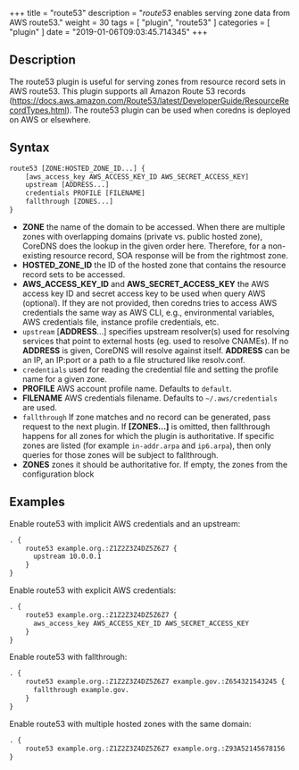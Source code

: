 +++
title = "route53"
description = "*route53* enables serving zone data from AWS route53."
weight = 30
tags = [ "plugin", "route53" ]
categories = [ "plugin" ]
date = "2019-01-06T09:03:45.714345"
+++

## Description

The route53 plugin is useful for serving zones from resource record sets in AWS route53. This plugin
supports all Amazon Route 53 records (https://docs.aws.amazon.com/Route53/latest/DeveloperGuide/ResourceRecordTypes.html).
The route53 plugin can be used when coredns is deployed on AWS or elsewhere.

## Syntax

~~~ txt
route53 [ZONE:HOSTED_ZONE_ID...] {
    [aws_access_key AWS_ACCESS_KEY_ID AWS_SECRET_ACCESS_KEY]
    upstream [ADDRESS...]
    credentials PROFILE [FILENAME]
    fallthrough [ZONES...]
}
~~~

* **ZONE** the name of the domain to be accessed. When there are multiple zones with overlapping domains
  (private vs. public hosted zone), CoreDNS does the lookup in the given order here. Therefore, for a
  non-existing resource record, SOA response will be from the rightmost zone.
* **HOSTED_ZONE_ID** the ID of the hosted zone that contains the resource record sets to be accessed.
* **AWS_ACCESS_KEY_ID** and **AWS_SECRET_ACCESS_KEY** the AWS access key ID and secret access key
   to be used when query AWS (optional).  If they are not provided, then coredns tries to access
   AWS credentials the same way as AWS CLI, e.g., environmental variables, AWS credentials file,
   instance profile credentials, etc.
* `upstream` [**ADDRESS**...] specifies upstream resolver(s) used for resolving services that point
   to external hosts (eg. used to resolve CNAMEs). If no **ADDRESS** is given, CoreDNS will resolve
   against itself. **ADDRESS** can be an IP, an IP:port or a path to a file structured like
   resolv.conf.
* `credentials` used for reading the credential file and setting the profile name for a given zone.
* **PROFILE** AWS account profile name. Defaults to `default`.
* **FILENAME** AWS credentials filename. Defaults to `~/.aws/credentials`
   are used.
* `fallthrough` If zone matches and no record can be generated, pass request to the next plugin.
  If **[ZONES...]** is omitted, then fallthrough happens for all zones for which the plugin
  is authoritative. If specific zones are listed (for example `in-addr.arpa` and `ip6.arpa`), then only
  queries for those zones will be subject to fallthrough.
* **ZONES** zones it should be authoritative for. If empty, the zones from the configuration block

## Examples

Enable route53 with implicit AWS credentials and an upstream:

~~~ txt
. {
	route53 example.org.:Z1Z2Z3Z4DZ5Z6Z7 {
	  upstream 10.0.0.1
	}
}
~~~

Enable route53 with explicit AWS credentials:

~~~ txt
. {
    route53 example.org.:Z1Z2Z3Z4DZ5Z6Z7 {
      aws_access_key AWS_ACCESS_KEY_ID AWS_SECRET_ACCESS_KEY
    }
}
~~~

Enable route53 with fallthrough:

~~~ txt
. {
    route53 example.org.:Z1Z2Z3Z4DZ5Z6Z7 example.gov.:Z654321543245 {
      fallthrough example.gov.
    }
}
~~~

Enable route53 with multiple hosted zones with the same domain:

~~~ txt
. {
    route53 example.org.:Z1Z2Z3Z4DZ5Z6Z7 example.org.:Z93A52145678156
}
~~~
